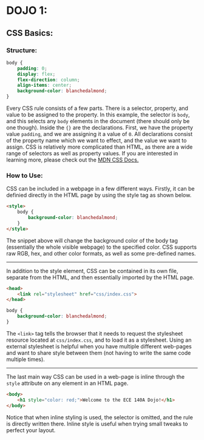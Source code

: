 # DOJO 1:

## CSS Basics:
### Structure:
```css
body {
    padding: 0;
    display: flex;
    flex-direction: column;
    align-items: center;
    background-color: blanchedalmond;
}
```
Every CSS rule consists of a few parts. There is a selector, property, and value to be assigned to the property. In this example, the selector is ```body```, and this selects any ```body``` elements in the document (there should only be one though). Inside the ```{}``` are the declarations. First, we have the property value ```padding```, and we are assigning it a value of ```0```. All declarations consist of the property name which we want to effect, and the value we want to assign. CSS is relatively more complicated than HTML, as there are a wide range of selectors as well as property values. If you are interested in learning more, please check out the [MDN CSS Docs.](https://developer.mozilla.org/en-US/docs/Learn/Getting_started_with_the_web/CSS_basics)
### How to Use:
CSS can be included in a webpage in a few different ways. Firstly, it can be definied directly in the HTML page by using the style tag as shown below.
```html
<style>
    body {
        background-color: blanchedalmond;
    }
</style>
```
The snippet above will change the background color of the body tag (essentially the whole visible webpage) to the specified color. CSS supports raw RGB, hex, and other color formats, as well as some pre-defined names.
***
In addition to the style element, CSS can be contained in its own file, separate from the HTML, and then essentially imported by the HTML page.
```html
<head>
    <link rel="stylesheet" href="css/index.css">
</head>
```
```css
body {
    background-color: blanchedalmond;
}
```
The ```<link>``` tag tells the browser that it needs to request the stylesheet resource located at ```css/index.css```, and to load it as a stylesheet. Using an external stylesheet is helpful when you have multiple different web-pages and want to share style between them (not having to write the same code multiple times).
***
The last main way CSS can be used in a web-page is inline through the ```style``` attribute on any element in an HTML page.
```html
<body>
    <h1 style="color: red;">Welcome to the ECE 140A Dojo!</h1>
</body>
```
Notice that when inline styling is used, the selector is omitted, and the rule is directly written there. Inline style is useful when trying small tweaks to perfect your layout.